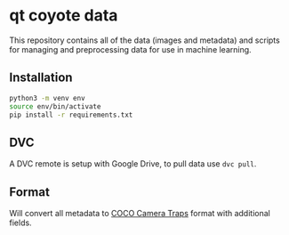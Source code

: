 # qt coyote data

This repository contains all of the data (images and metadata) and scripts for
managing and preprocessing data for use in machine learning.

## Installation

```bash
python3 -m venv env
source env/bin/activate
pip install -r requirements.txt
```

## DVC

A DVC remote is setup with Google Drive, to pull data use `dvc pull`.

## Format

Will convert all metadata to
[COCO Camera Traps](https://github.com/microsoft/CameraTraps/tree/main/data_management)
format with additional fields.
